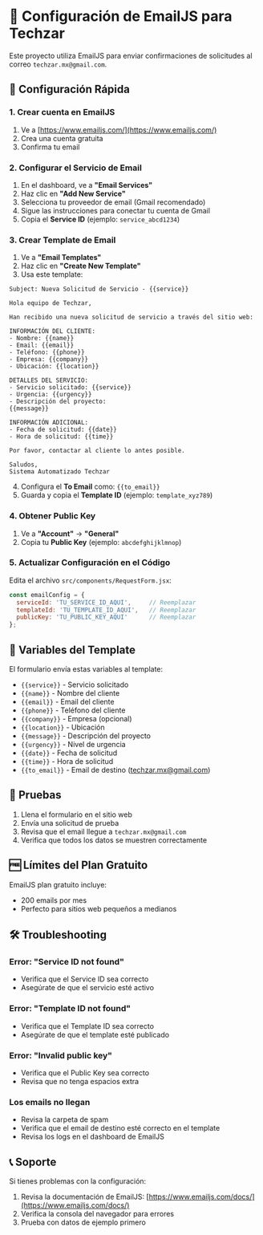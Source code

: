 # 📧 Configuración de EmailJS para Techzar

Este proyecto utiliza EmailJS para enviar confirmaciones de solicitudes al correo `techzar.mx@gmail.com`.

## 🚀 Configuración Rápida

### 1. Crear cuenta en EmailJS
1. Ve a [https://www.emailjs.com/](https://www.emailjs.com/)
2. Crea una cuenta gratuita
3. Confirma tu email

### 2. Configurar el Servicio de Email
1. En el dashboard, ve a **"Email Services"**
2. Haz clic en **"Add New Service"**
3. Selecciona tu proveedor de email (Gmail recomendado)
4. Sigue las instrucciones para conectar tu cuenta de Gmail
5. Copia el **Service ID** (ejemplo: `service_abcd1234`)

### 3. Crear Template de Email
1. Ve a **"Email Templates"**
2. Haz clic en **"Create New Template"**
3. Usa este template:

```
Subject: Nueva Solicitud de Servicio - {{service}}

Hola equipo de Techzar,

Han recibido una nueva solicitud de servicio a través del sitio web:

INFORMACIÓN DEL CLIENTE:
- Nombre: {{name}}
- Email: {{email}}
- Teléfono: {{phone}}
- Empresa: {{company}}
- Ubicación: {{location}}

DETALLES DEL SERVICIO:
- Servicio solicitado: {{service}}
- Urgencia: {{urgency}}
- Descripción del proyecto:
{{message}}

INFORMACIÓN ADICIONAL:
- Fecha de solicitud: {{date}}
- Hora de solicitud: {{time}}

Por favor, contactar al cliente lo antes posible.

Saludos,
Sistema Automatizado Techzar
```

4. Configura el **To Email** como: `{{to_email}}`
5. Guarda y copia el **Template ID** (ejemplo: `template_xyz789`)

### 4. Obtener Public Key
1. Ve a **"Account"** → **"General"**
2. Copia tu **Public Key** (ejemplo: `abcdefghijklmnop`)

### 5. Actualizar Configuración en el Código
Edita el archivo `src/components/RequestForm.jsx`:

```javascript
const emailConfig = {
  serviceId: 'TU_SERVICE_ID_AQUI',     // Reemplazar
  templateId: 'TU_TEMPLATE_ID_AQUI',   // Reemplazar  
  publicKey: 'TU_PUBLIC_KEY_AQUI'      // Reemplazar
};
```

## 🔧 Variables del Template

El formulario envía estas variables al template:

- `{{service}}` - Servicio solicitado
- `{{name}}` - Nombre del cliente
- `{{email}}` - Email del cliente
- `{{phone}}` - Teléfono del cliente
- `{{company}}` - Empresa (opcional)
- `{{location}}` - Ubicación
- `{{message}}` - Descripción del proyecto
- `{{urgency}}` - Nivel de urgencia
- `{{date}}` - Fecha de solicitud
- `{{time}}` - Hora de solicitud
- `{{to_email}}` - Email de destino (techzar.mx@gmail.com)

## 📱 Pruebas

1. Llena el formulario en el sitio web
2. Envía una solicitud de prueba
3. Revisa que el email llegue a `techzar.mx@gmail.com`
4. Verifica que todos los datos se muestren correctamente

## 🆓 Límites del Plan Gratuito

EmailJS plan gratuito incluye:
- 200 emails por mes
- Perfecto para sitios web pequeños a medianos

## 🛠️ Troubleshooting

### Error: "Service ID not found"
- Verifica que el Service ID sea correcto
- Asegúrate de que el servicio esté activo

### Error: "Template ID not found"  
- Verifica que el Template ID sea correcto
- Asegúrate de que el template esté publicado

### Error: "Invalid public key"
- Verifica que el Public Key sea correcto
- Revisa que no tenga espacios extra

### Los emails no llegan
- Revisa la carpeta de spam
- Verifica que el email de destino esté correcto en el template
- Revisa los logs en el dashboard de EmailJS

## 📞 Soporte

Si tienes problemas con la configuración:
1. Revisa la documentación de EmailJS: [https://www.emailjs.com/docs/](https://www.emailjs.com/docs/)
2. Verifica la consola del navegador para errores
3. Prueba con datos de ejemplo primero